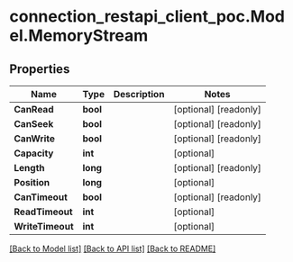 # connection_restapi_client_poc.Model.MemoryStream

## Properties

Name | Type | Description | Notes
------------ | ------------- | ------------- | -------------
**CanRead** | **bool** |  | [optional] [readonly] 
**CanSeek** | **bool** |  | [optional] [readonly] 
**CanWrite** | **bool** |  | [optional] [readonly] 
**Capacity** | **int** |  | [optional] 
**Length** | **long** |  | [optional] [readonly] 
**Position** | **long** |  | [optional] 
**CanTimeout** | **bool** |  | [optional] [readonly] 
**ReadTimeout** | **int** |  | [optional] 
**WriteTimeout** | **int** |  | [optional] 

[[Back to Model list]](../README.md#documentation-for-models) [[Back to API list]](../README.md#documentation-for-api-endpoints) [[Back to README]](../README.md)

